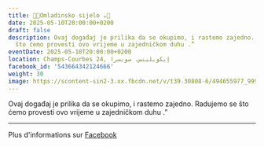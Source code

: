```yaml
---
title: 🍫🍪Omladinsko sijelo ☕️🍩
date: 2025-05-10T20:00:00+0200
draft: false
description: Ovaj događaj je prilika da se okupimo, i rastemo zajedno. Radujemo se
  što ćemo provesti ovo vrijeme u zajedničkom duhu .”
eventDate: 2025-05-10T20:00:00+0200
location: Champs-Courbes 24, ‏إيكوبلينس‏، ‏سويسرا‏
facebook_id: '543664342124666'
weight: 30
image: https://scontent-sin2-3.xx.fbcdn.net/v/t39.30808-6/494655977_999846225609310_4487878895912218163_n.jpg?_nc_cat=107&ccb=1-7&_nc_sid=9e60e4&_nc_ohc=b8fFM59-z_sQ7kNvwFT-4o-&_nc_oc=Adl8Ii8HKYcXytDO1tT01yQcCXKQ8N3NuVv_vq9Qv1LYw9eMliqXNWDPkLT1UamMzKs&_nc_zt=23&_nc_ht=scontent-sin2-3.xx&edm=ABTKTjYEAAAA&_nc_gid=C8zVnifqwpPUIbiqv1PjzA&oh=00_AfIglHsEVfpR6khIlE8fMmG6xauRrZGf35a2HaSWNlQY0A&oe=6829CF18
---
```


Ovaj događaj je prilika da se okupimo, i rastemo zajedno. Radujemo se što ćemo provesti ovo vrijeme u zajedničkom duhu .”

---

Plus d'informations sur [Facebook](https://facebook.com/events/543664342124666)